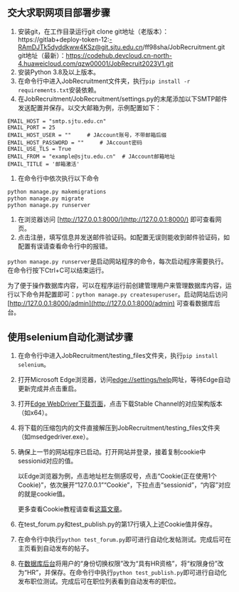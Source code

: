 ## 交大求职网项目部署步骤

1. 安装git，在工作目录运行git clone 
   git地址（老版本）：https://gitlab+deploy-token-12:-RAmDJTk5dyddkww4KSz@git.sjtu.edu.cn/ff98sha/JobRecruitment.git
   git地址（最新）：https://codehub.devcloud.cn-north-4.huaweicloud.com/qzw00001/JobRecruit2023V1.git 
2. 安装Python 3.8及以上版本。
3. 在命令行中进入JobRecruitment文件夹，执行`pip install -r requirements.txt`安装依赖。
4. 在JobRecruitment/JobRecruitment/settings.py的末尾添加以下SMTP邮件发送配置并保存。以交大邮箱为例，示例配置如下：
```
EMAIL_HOST = "smtp.sjtu.edu.cn"
EMAIL_PORT = 25 
EMAIL_HOST_USER = ""     # JAccount账号，不带邮箱后缀
EMAIL_HOST_PASSWORD = ""     # JAccount密码
EMAIL_USE_TLS = True 
EMAIL_FROM = "example@sjtu.edu.cn"  # JAccount邮箱地址
EMAIL_TITLE = '邮箱激活'
```
1. 在命令行中依次执行以下命令
```bash
python manage.py makemigrations
python manage.py migrate
python manage.py runserver
```
1. 在浏览器访问 [http://127.0.0.1:8000/](http://127.0.0.1:8000/) 即可查看网页。
2. 点击注册，填写信息并发送邮件验证码。如配置无误则能收到邮件验证码，如配置有误请查看命令行中的报错。

```python manage.py runserver```是启动网站程序的命令，每次启动程序需要执行。在命令行按下Ctrl+C可以结束运行。

为了便于操作数据库内容，可以在程序运行前创建管理用户来管理数据库内容，运行以下命令并配置即可：```python manage.py createsuperuser```。启动网站后访问 [http://127.0.0.1:8000/admin](http://127.0.0.1:8000/admin) 可查看数据库后台。

## 使用selenium自动化测试步骤
1. 在命令行中进入JobRecruitment/testing_files文件夹，执行`pip install selenium`。

2. 打开Microsoft Edge浏览器，访问[edge://settings/help](edge://settings/help)网址，等待Edge自动更新完成并点击重启。

3. 打开[Edge WebDriver下载页面](https://developer.microsoft.com/en-us/microsoft-edge/tools/webdriver/#downloads)，点击下载Stable Channel的对应架构版本（如x64）。

4. 将下载的压缩包内的文件直接解压到JobRecruitment/testing_files文件夹（如msedgedriver.exe）。

5. 确保上一节的网站程序已启动。打开网站并登录，接着复制cookie中sessionid对应的值。

   以Edge浏览器为例，点击地址栏左侧感叹号，点击“Cookie(正在使用1个Cookie)”，依次展开“127.0.0.1”“Cookie”，下拉点击“sessionid”，“内容”对应的就是cookie值。

   更多查看Cookie教程请查看[这篇文章](https://blog.csdn.net/u011781521/article/details/87791125)。

6. 在test_forum.py和test_publish.py的第17行填入上述Cookie值并保存。

7. 在命令行中执行`python test_forum.py`即可进行自动化发帖测试。完成后可在主页看到自动发布的帖子。

8. 在[数据库后台](http://127.0.0.1:8000/admin/UserAuth/user/)将用户的“身份切换权限”改为“具有HR资格”，将“权限身份”改为“HR”，并保存。在命令行中执行`python test_publish.py`即可进行自动化发布职位测试。完成后可在职位列表看到自动发布的职位。
